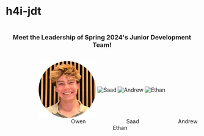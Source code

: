 # h4i-jdt

<div style = "display:flex;" align="center">
    <h3>Meet the Leadership of Spring 2024's Junior Development Team!</h3>
</div>
<br/>
<!-- Headshots Section -->
<div align="center">
    <img src="./jdt-lead-headshots/owen.png" width="150" align="center" title="Owen">
  <img src="https://upload.wikimedia.org/wikipedia/commons/thumb/2/2c/Default_pfp.svg/1024px-Default_pfp.svg.png" width="150" align="center" title="Saad">
  <img src="https://upload.wikimedia.org/wikipedia/commons/thumb/2/2c/Default_pfp.svg/1024px-Default_pfp.svg.png" width="150" align="center" title="Andrew">
  <img src="https://upload.wikimedia.org/wikipedia/commons/thumb/2/2c/Default_pfp.svg/1024px-Default_pfp.svg.png" width="150" align="center" title="Ethan" >
</div>

<!-- Captions Section -->
<div align="left">
<center>&nbsp;&nbsp;&nbsp;&nbsp;&nbsp;&nbsp;&nbsp;&nbsp;&nbsp;&nbsp;&nbsp;&nbsp;&nbsp;&nbsp;&nbsp;&nbsp;&nbsp;&nbsp;&nbsp;&nbsp;&nbsp;&nbsp;&nbsp;&nbsp;&nbsp;&nbsp;&nbsp;&nbsp;&nbsp;&nbsp;&nbsp;&nbsp;&nbsp;&nbsp;&nbsp;&nbsp;&nbsp;&nbsp;&nbsp;&nbsp;&nbsp;&nbsp;
Owen  
&nbsp;&nbsp;&nbsp;&nbsp;&nbsp;&nbsp;&nbsp;&nbsp;&nbsp; &nbsp;&nbsp;&nbsp; &nbsp;&nbsp;&nbsp;&nbsp;&nbsp;&nbsp;&nbsp;&nbsp;&nbsp;&nbsp;&nbsp;
Saad  
&nbsp;&nbsp;&nbsp;&nbsp;&nbsp;&nbsp;&nbsp;&nbsp;&nbsp;&nbsp;&nbsp;&nbsp;&nbsp;&nbsp;&nbsp; &nbsp;&nbsp;&nbsp;&nbsp; &nbsp;&nbsp;&nbsp;
Andrew  
&nbsp;&nbsp;&nbsp;&nbsp;&nbsp;&nbsp;&nbsp;&nbsp;&nbsp; &nbsp;&nbsp;&nbsp;&nbsp;&nbsp; &nbsp;&nbsp;&nbsp;&nbsp;&nbsp;&nbsp;&nbsp;
Ethan  
</center>
</div>

